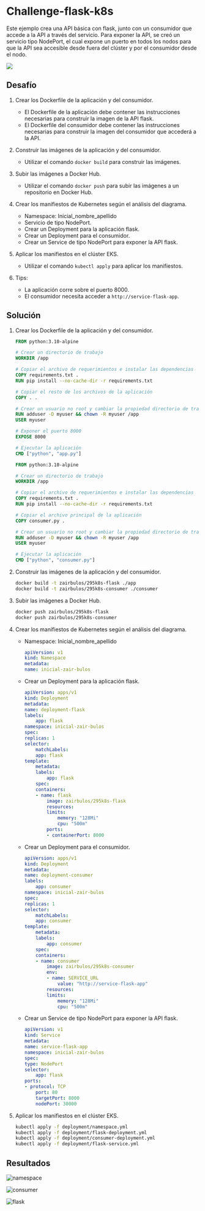 # Challenge-flask-k8s

Este ejemplo crea una API básica con flask, junto con un consumidor que accede a la API a través del servicio. Para exponer la API, se creó un servicio tipo NodePort, el cual expone un puerto en todos los nodos para que la API sea accesible desde fuera del clúster y por el consumidor desde el nodo.

![](https://github.com/roxsross/k8sonfire/raw/master/challenge-final/docs/Diagrama.png)

## Desafío

1. Crear los Dockerfile de la aplicación y del consumidor.
    - El Dockerfile de la aplicación debe contener las instrucciones necesarias para construir la imagen de la API flask.
    - El Dockerfile del consumidor debe contener las instrucciones necesarias para construir la imagen del consumidor que accederá a la API.

2. Construir las imágenes de la aplicación y del consumidor.
    - Utilizar el comando `docker build` para construir las imágenes.

3. Subir las imágenes a Docker Hub.
    - Utilizar el comando `docker push` para subir las imágenes a un repositorio en Docker Hub.

4. Crear los manifiestos de Kubernetes según el análisis del diagrama.
    - Namespace: Inicial_nombre_apellido
    - Servicio de tipo NodePort.
    - Crear un Deployment para la aplicación flask.
    - Crear un Deployment para el consumidor.
    - Crear un Service de tipo NodePort para exponer la API flask.

5. Aplicar los manifiestos en el clúster EKS.
    - Utilizar el comando `kubectl apply` para aplicar los manifiestos.

6. Tips:
    - La aplicación corre sobre el puerto 8000.
    - El consumidor necesita acceder a `http://service-flask-app`.

## Solución

1. Crear los Dockerfile de la aplicación y del consumidor.

    ```Dockerfile
    FROM python:3.10-alpine

    # Crear un directorio de trabajo
    WORKDIR /app

    # Copiar el archivo de requerimientos e instalar las dependencias
    COPY requirements.txt .
    RUN pip install --no-cache-dir -r requirements.txt

    # Copiar el resto de los archivos de la aplicación
    COPY . .

    # Crear un usuario no root y cambiar la propiedad directorio de trabajo
    RUN adduser -D myuser && chown -R myuser /app
    USER myuser

    # Exponer el puerto 8000
    EXPOSE 8000

    # Ejecutar la aplicación
    CMD ["python", "app.py"]
    ```

    ```Dockerfile
    FROM python:3.10-alpine

    # Crear un directorio de trabajo
    WORKDIR /app

    # Copiar el archivo de requerimientos e instalar las dependencias
    COPY requirements.txt .
    RUN pip install --no-cache-dir -r requirements.txt

    # Copiar el archivo principal de la aplicación
    COPY consumer.py .

    # Crear un usuario no root y cambiar la propiedad directorio de trabajo
    RUN adduser -D myuser && chown -R myuser /app
    USER myuser

    # Ejecutar la aplicación
    CMD ["python", "consumer.py"]
    ```

2. Construir las imágenes de la aplicación y del consumidor.

    ```bash
    docker build -t zairbulos/295k8s-flask ./app
    docker build -t zairbulos/295k8s-consumer ./consumer
    ```

3. Subir las imágenes a Docker Hub.

    ```bash
    docker push zairbulos/295k8s-flask
    docker push zairbulos/295k8s-consumer
    ```

4. Crear los manifiestos de Kubernetes según el análisis del diagrama.

    - Namespace: Inicial_nombre_apellido

        ```yml
        apiVersion: v1
        kind: Namespace
        metadata:
        name: inicial-zair-bulos
        ```

    - Crear un Deployment para la aplicación flask.

        ```yml
        apiVersion: apps/v1
        kind: Deployment
        metadata:
        name: deployment-flask
        labels:
            app: flask
        namespace: inicial-zair-bulos
        spec:
        replicas: 1
        selector:
            matchLabels:
            app: flask
        template:
            metadata:
            labels:
                app: flask
            spec:
            containers:
            - name: flask
                image: zairbulos/295k8s-flask
                resources:
                limits:
                    memory: "128Mi"
                    cpu: "500m"
                ports:
                - containerPort: 8000
        ```

    - Crear un Deployment para el consumidor.

        ```yml
        apiVersion: apps/v1
        kind: Deployment
        metadata:
        name: deployment-consumer
        labels:
            app: consumer
        namespace: inicial-zair-bulos
        spec:
        replicas: 1
        selector:
            matchLabels:
            app: consumer
        template:
            metadata:
            labels:
                app: consumer
            spec:
            containers:
            - name: consumer
                image: zairbulos/295k8s-consumer
                env:
                - name: SERVICE_URL
                    value: "http://service-flask-app"
                resources:
                limits:
                    memory: "128Mi"
                    cpu: "500m"
        ```

    - Crear un Service de tipo NodePort para exponer la API flask.

        ```yml
        apiVersion: v1
        kind: Service
        metadata:
        name: service-flask-app
        namespace: inicial-zair-bulos
        spec:
        type: NodePort
        selector:
            app: flask
        ports:
        - protocol: TCP
            port: 80
            targetPort: 8000
            nodePort: 30000
        ```

5. Aplicar los manifiestos en el clúster EKS.

    ```bash
    kubectl apply -f deployment/namespace.yml
    kubectl apply -f deployment/flask-deployment.yml
    kubectl apply -f deployment/consumer-deployment.yml
    kubectl apply -f deployment/flask-service.yml
    ```

## Resultados

![namespace](/kubernetes/flask-k8s/assets/namespace.png)

![consumer](/kubernetes/flask-k8s/assets/consumer.png)

![flask](/kubernetes/flask-k8s/assets/flask.png)